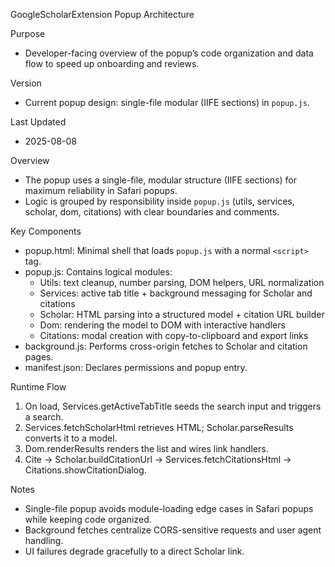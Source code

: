 GoogleScholarExtension Popup Architecture

Purpose
- Developer-facing overview of the popup’s code organization and data flow to speed up onboarding and reviews.

Version
- Current popup design: single-file modular (IIFE sections) in `popup.js`.

Last Updated
- 2025-08-08

Overview
- The popup uses a single-file, modular structure (IIFE sections) for maximum reliability in Safari popups.
- Logic is grouped by responsibility inside `popup.js` (utils, services, scholar, dom, citations) with clear boundaries and comments.

Key Components
- popup.html: Minimal shell that loads `popup.js` with a normal `<script>` tag.
- popup.js: Contains logical modules:
  - Utils: text cleanup, number parsing, DOM helpers, URL normalization
  - Services: active tab title + background messaging for Scholar and citations
  - Scholar: HTML parsing into a structured model + citation URL builder
  - Dom: rendering the model to DOM with interactive handlers
  - Citations: modal creation with copy-to-clipboard and export links
- background.js: Performs cross-origin fetches to Scholar and citation pages.
- manifest.json: Declares permissions and popup entry.

Runtime Flow
1) On load, Services.getActiveTabTitle seeds the search input and triggers a search.
2) Services.fetchScholarHtml retrieves HTML; Scholar.parseResults converts it to a model.
3) Dom.renderResults renders the list and wires link handlers.
4) Cite → Scholar.buildCitationUrl → Services.fetchCitationsHtml → Citations.showCitationDialog.

Notes
- Single-file popup avoids module-loading edge cases in Safari popups while keeping code organized.
- Background fetches centralize CORS-sensitive requests and user agent handling.
- UI failures degrade gracefully to a direct Scholar link.

